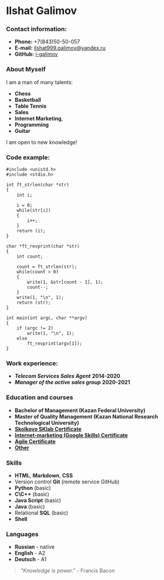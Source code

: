 # Ilshat Galimov

### Contact information:
* **Phone:** +7(843)50-50-057
* **E-mail:** ilshat999.galimov@yandex.ru
* **GitHub:** [i-galimov](https://github.com/i-galimov)

### About Myself
I am a man of many talents: 
* **Chess** 
* **Basketball** 
* **Table Tennis**
*  **Sales**
*  **Internet Marketing**,
*  **Programming**
*  **Guitar**

I am open to new knowledge!

### Code example:
```
#include <unistd.h>
#include <stdio.h>

int	ft_strlen(char *str)
{
	int	i;

	i = 0;
	while(str[i])
	{
		i++;
	}
	return (i);
}

char *ft_revprint(char *str)
{
	int	count;
	
	count = ft_strlen(str);
	while(count > 0)
	{
		write(1, &str[count - 1], 1);
		count--;
	}
	write(1, "\n", 1);
	return (str);
}

int	main(int argc, char **argv)
{
	if (argc != 2)
		write(1, "\n", 1);
	else
		ft_revprint(argv[1]);
}
```
### Work experience:
* ***Telecom Services Sales Agent*** **2014-2020**
* ***Manager of the active sales group*** **2020-2021**

### Education and courses
* **Bachelor of Management (Kazan Federal University)**
* **Master of Quality Management (Kazan National Research Technological University)**
* [**Skolkovo SKlab Certificate**](https://github.com/i-galimov/My_certificates_and_courses/blob/main/Skolkovo_SClab_Certificate.pdf)
* [**Internet-marketing (Google Skills) Certificate**](https://github.com/i-galimov/My_certificates_and_courses/blob/main/Google_skills_internet_marketing_Certificate.pdf)
* [**Agile Certificate**](https://github.com/i-galimov/My_certificates_and_courses/blob/main/Agile_Certificate.pdf)
* [**Other**](https://github.com/i-galimov/My_certificates_and_courses)

### Skills
* **HTML**, **Markdown**, **CSS**
* Version control **Git** (remote service GitHub)
* **Python** (basic)
* **C\C++** (basic)
* **Java Script** (basic)
* **Java** (basic)
* Relational **SQL** (basic)
* **Shell**

### Languages
* **Russian** - native
* **English** - A2
* **Deutsch** - A1

> *"Knowledge is power."* - Francis Bacon
